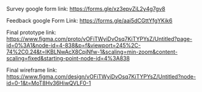 Survey google form link: https://forms.gle/xz3epvZiL2y4g7gv8

Feedback google Form Link: https://forms.gle/aai5dCGttYfgYKik6

Final prototype link: https://www.figma.com/proto/vOFiTWyiDvOsq7KiTYPYsZ/Untitled?page-id=0%3A1&node-id=4-838&p=f&viewport=245%2C-74%2C0.24&t=IKBLNwAcX8CpjNfw-1&scaling=min-zoom&content-scaling=fixed&starting-point-node-id=4%3A838

Final wireframe link: https://www.figma.com/design/vOFiTWyiDvOsq7KiTYPYsZ/Untitled?node-id=0-1&t=MoT8Hv36HiwQVLF0-1
